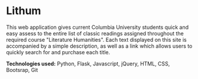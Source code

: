 # Lithum


This web application gives current Columbia University students quick and easy assess to the entire list of classic readings assigned throughout the required course
"Literature Humanities". Each text displayed on this site is accompanied by a simple description, as well as a link which allows users to quickly search for and 
purchase each title.

**Technologies used:** Python, Flask, Javascript, jQuery, HTML, CSS, Bootsrap, Git
